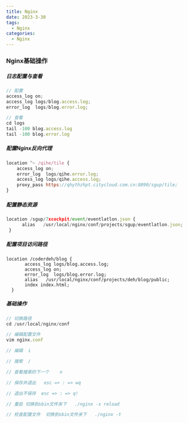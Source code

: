 ```yaml
---
title: Nginx
date: 2023-3-30
tags:
  - Nginx
categories:
  - Nginx
---
```


### Nginx基础操作

##### 日志配置与查看

```javascript
// 配置
access_log on;
access_log logs/blog.access.log;
error_log  logs/blog.error.log;

// 查看
cd logs
tail -100 blog.access.log
tail -100 blog.error.log
```

##### 配置Nginx反向代理

```javascript
location ^~ /qihe/tile {
    access_log on;
    error_log  logs/qihe.error.log;
    access_log logs/qihe.access.log;
    proxy_pass https://qhythzhpt.citycloud.com.cn:8090/sgup/tile;
}
```

##### 配置静态资源

```javascript
location /sgup/7xcockpit/event/eventlatlon.json {
      alias   /usr/local/nginx/conf/projects/sgup/eventlatlon.json;
 }
```

##### 配置项目访问路径

```
location /coderdeh/blog {
       access_log logs/blog.access.log;
       access_log on;
       error_log  logs/blog.error.log;
       alias   /usr/local/nginx/conf/projects/deh/blog/public;
       index index.html;
  }
```

##### 基础操作

```javascript
// 切换路径
cd /usr/local/nginx/conf

// 编辑配置文件
vim nginx.conf

// 编辑  i

// 搜索  /

// 查看搜索的下一个    n

// 保存并退出   esc => : => wq

// 退出不保存  esc => : => q!

// 重启 切换到sbin文件夹下   ./nginx -s reload

// 检查配置文件  切换到sbin文件夹下   ./nginx -t
```


